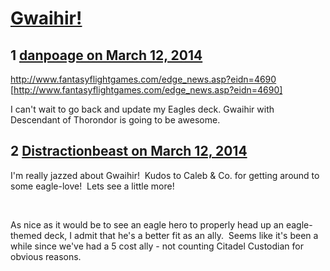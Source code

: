# [Gwaihir!](https://community.fantasyflightgames.com/topic/101115-gwaihir/)

## 1 [danpoage on March 12, 2014](https://community.fantasyflightgames.com/topic/101115-gwaihir/?do=findComment&comment=1010606)

http://www.fantasyflightgames.com/edge_news.asp?eidn=4690 [http://www.fantasyflightgames.com/edge_news.asp?eidn=4690]

I can't wait to go back and update my Eagles deck. Gwaihir with Descendant of Thorondor is going to be awesome.

## 2 [Distractionbeast on March 12, 2014](https://community.fantasyflightgames.com/topic/101115-gwaihir/?do=findComment&comment=1010639)

I'm really jazzed about Gwaihir!  Kudos to Caleb & Co. for getting around to some eagle-love!  Lets see a little more!

 

As nice as it would be to see an eagle hero to properly head up an eagle-themed deck, I admit that he's a better fit as an ally.  Seems like it's been a while since we've had a 5 cost ally - not counting Citadel Custodian for obvious reasons.  

